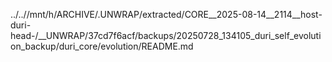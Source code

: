 ../..//mnt/h/ARCHIVE/.UNWRAP/extracted/CORE__2025-08-14__2114__host-duri-head-/__UNWRAP/37cd7f6acf/backups/20250728_134105_duri_self_evolution_backup/duri_core/evolution/README.md
